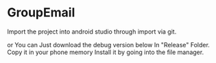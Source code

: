 # GroupEmail
Import the project into android studio through import via git.

or
You can Just download the debug version below In "Release" Folder.
Copy it in your phone memory Install it by going into the file manager.
